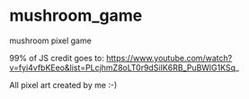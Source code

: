 # mushroom_game
mushroom pixel game

99% of JS credit goes to: https://www.youtube.com/watch?v=fyi4vfbKEeo&list=PLcjhmZ8oLT0r9dSiIK6RB_PuBWlG1KSq_

All pixel art created by me :-)
